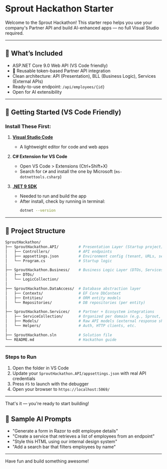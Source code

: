 # Sprout Hackathon Starter

Welcome to the Sprout Hackathon! This starter repo helps you use your company's Partner API and build AI-enhanced apps — no full Visual Studio required.

---

## 🧰 What’s Included

- ASP.NET Core 9.0 Web API (VS Code friendly)
- 🔁 Reusable token-based Partner API integration
- Clean architecture: API (Presentation), BLL (Business Logic), Services (External APIs)
- Ready-to-use endpoint: `/api/employees/{id}`
- Open for AI extensibility

---
## 🚀 Getting Started (VS Code Friendly)

### Install These First:
1. **[Visual Studio Code](https://code.visualstudio.com/)**  
   - A lightweight editor for code and web apps

2. **C# Extension for VS Code**  
   - Open VS Code > Extensions (Ctrl+Shift+X)  
   - Search for `C#` and install the one by Microsoft (`ms-dotnettools.csharp`)

3. **[.NET 9 SDK](https://dotnet.microsoft.com/en-us/download/dotnet/9.0)**  
   - Needed to run and build the app  
   - After install, check by running in terminal:  
     ```bash
     dotnet --version
     ```

---

## 📁 Project Structure

```bash
SproutHackathon/
├── SproutHackathon.API/         # Presentation Layer (Startup project)
│   ├── Controllers/             # API endpoints
│   ├── appsettings.json         # Environment config (tenant, URLs, secrets)
│   └── Program.cs               # Startup logic
│
├── SproutHackathon.Business/    # Business Logic Layer (DTOs, Services)
│   ├── DTOs/
│   └── LogicCollection/
│
├── SproutHackathon.DataAccess/  # Database abstraction layer
│   ├── Contexts/                # EF Core DbContext
│   ├── Entities/                # ORM entity models
│   └── Repositories/            # DB repositories (per entity)
│
├── SproutHackathon.Services/    # Partner + Ecosystem integrations
│   ├── ServiceCollection/       # Organized per domain (e.g., Sprout, Ecosystem)
│   ├── Models/                  # Raw API models (external response shape)
│   └── Helpers/                 # Auth, HTTP clients, etc.
│
├── SproutHackathon.sln          # Solution file
└── README.md                    # Hackathon guide
```

---

### Steps to Run

1. Open the folder in VS Code
2. Update your `SproutHackathon.API/appsettings.json` with real API credentials
3. Press `F5` to launch with the debugger
4. Open your browser to `https://localhost:5069/`

---

That's it — you're ready to start building!


## 🧠 Sample AI Prompts

- "Generate a form in Razor to edit employee details"
- "Create a service that retrieves a list of employees from an endpoint"
- "Style this HTML using our internal design system"
- "Add a search bar that filters employees by name"

---

Have fun and build something awesome!
